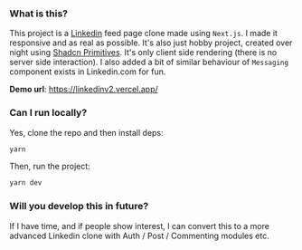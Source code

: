 ### What is this?

This project is a [Linkedin](https://www.linkedin.com/feed/) feed page clone made using `Next.js`. I made it responsive and as real as possible. It's also just hobby project, created over night using [Shadcn Primitives](https://github.com/ozgurrgul/shadcn-primitives). It's only client side rendering (there is no server side interaction). I also added a bit of similar behaviour of `Messaging` component exists in Linkedin.com for fun.

**Demo url**: https://linkedinv2.vercel.app/

### Can I run locally?

Yes, clone the repo and then install deps:

``` bash
yarn
```

Then, run the project:

``` bash
yarn dev
```

### Will you develop this in future?

If I have time, and if people show interest, I can convert this to a more advanced Linkedin clone with Auth / Post / Commenting modules etc.
